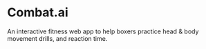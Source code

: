 # Combat.ai
An interactive fitness web app to help boxers practice head & body movement drills, and reaction time.
